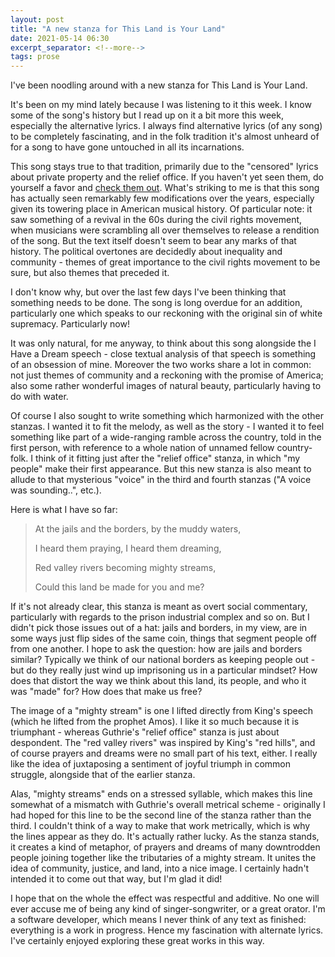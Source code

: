 ```yaml
---
layout: post
title: "A new stanza for This Land is Your Land"
date: 2021-05-14 06:30
excerpt_separator: <!--more-->
tags: prose
---
```


I've been noodling around with a new stanza for This Land is Your Land.

<!--more-->

It's been on my mind lately because I was listening to it this week. I know some of the song's history but I read up on it a bit more this week, especially the alternative lyrics. I always find alternative lyrics (of any song) to be completely fascinating, and in the folk tradition it's almost unheard of for a song to have gone untouched in all its incarnations.

This song stays true to that tradition, primarily due to the "censored" lyrics about private property and the relief office. If you haven't yet seen them, do yourself a favor and [check them out](https://www.woodyguthrie.org/Lyrics/This_Land.htm). What's striking to me is that this song has actually seen remarkably few modifications over the years, especially given its towering place in American musical history. Of particular note: it saw something of a revival in the 60s during the civil rights movement, when musicians were scrambling all over themselves to release a rendition of the song. But the text itself doesn't seem to bear any marks of that history. The political overtones are decidedly about inequality and community - themes of great importance to the civil rights movement to be sure, but also themes that preceded it.

I don't know why, but over the last few days I've been thinking that something needs to be done. The song is long overdue for an addition, particularly one which speaks to our reckoning with the original sin of white supremacy. Particularly now!

It was only natural, for me anyway, to think about this song alongside the I Have a Dream speech - close textual analysis of that speech is something of an obsession of mine. Moreover the two works share a lot in common: not just themes of community and a reckoning with the promise of America; also some rather wonderful images of natural beauty, particularly having to do with water.

Of course I also sought to write something which harmonized with the other stanzas. I wanted it to fit the melody, as well as the story - I wanted it to feel something like part of a wide-ranging ramble across the country, told in the first person, with reference to a whole nation of unnamed fellow country-folk. I think of it fitting just after the "relief office" stanza, in which "my people" make their first appearance. But this new stanza is also meant to allude to that mysterious "voice" in the third and fourth stanzas ("A voice was sounding..", etc.).

Here is what I have so far:

> At the jails and the borders, by the muddy waters,
> 
> I heard them praying, I heard them dreaming,
> 
> Red valley rivers becoming mighty streams,
> 
> Could this land be made for you and me?

If it's not already clear, this stanza is meant as overt social commentary, particularly with regards to the prison industrial complex and so on. But I didn't pick those issues out of a hat: jails and borders, in my view, are in some ways just flip sides of the same coin, things that segment people off from one another. I hope to ask the question: how are jails and borders similar? Typically we think of our national borders as keeping people out - but do they really just wind up imprisoning us in a particular mindset? How does that distort the way we think about this land, its people, and who it was "made" for? How does that make us free?

The image of a "mighty stream" is one I lifted directly from King's speech (which he lifted from the prophet Amos). I like it so much because it is triumphant - whereas Guthrie's "relief office" stanza is just about despondent. The "red valley rivers" was inspired by King's "red hills", and of course prayers and dreams were no small part of his text, either. I really like the idea of juxtaposing a sentiment of joyful triumph in common struggle, alongside that of the earlier stanza.

Alas, "mighty streams" ends on a stressed syllable, which makes this line somewhat of a mismatch with Guthrie's overall metrical scheme - originally I had hoped for this line to be the second line of the stanza rather than the third. I couldn't think of a way to make that work metrically, which is why the lines appear as they do. It's actually rather lucky. As the stanza stands, it creates a kind of metaphor, of prayers and dreams of many downtrodden people joining together like the tributaries of a mighty stream. It unites the idea of community, justice, and land, into a nice image. I certainly hadn't intended it to come out that way, but I'm glad it did!

I hope that on the whole the effect was respectful and additive. No one will ever accuse me of being any kind of singer-songwriter, or a great orator. I'm a software developer, which means I never think of any text as finished: everything is a work in progress. Hence my fascination with alternate lyrics. I've certainly enjoyed exploring these great works in this way.